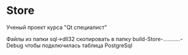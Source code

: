 # Store
Ученый проект курса "Qt специалист"

Файлы из папки sql->dll32 скопировать в папку build-Store-...........-Debug
чтобы подключилась таблица PostgreSql
